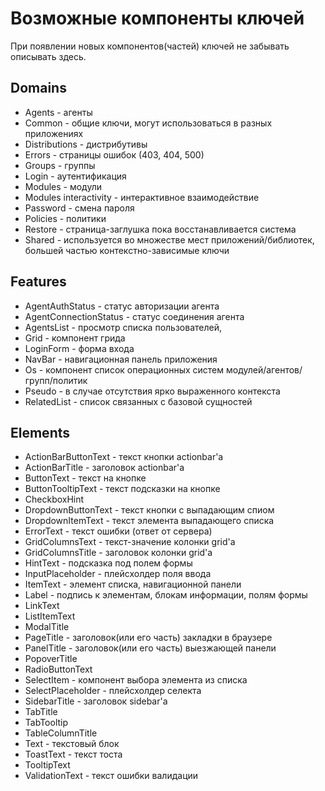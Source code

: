 # Возможные компоненты ключей

При появлении новых компонентов(частей) ключей не забывать описывать здесь.

## Domains

* Agents - агенты
* Common - общие ключи, могут использоваться в разных приложениях
* Distributions - дистрибутивы
* Errors - страницы ошибок (403, 404, 500)
* Groups - группы
* Login - аутентификация
* Modules - модули
* Modules interactivity - интерактивное взаимодействие
* Password - смена пароля
* Policies - политики
* Restore - страница-заглушка пока восстанавливается система
* Shared - используется во множестве мест приложений/библиотек, большей частью контекстно-зависимые ключи

## Features

* AgentAuthStatus - статус авторизации агента
* AgentConnectionStatus - статус соединения агента
* AgentsList - просмотр списка пользователей,
* Grid - компонент грида
* LoginForm - форма входа
* NavBar - навигационная панель приложения
* Os - компонент список операционных систем модулей/агентов/групп/политик
* Pseudo - в случае отсутствия ярко выраженного контекста
* RelatedList - список связанных с базовой сущностей

## Elements

* ActionBarButtonText - текст кнопки actionbar'а
* ActionBarTitle - заголовок actionbar'а
* ButtonText - текст на кнопке
* ButtonTooltipText - текст подсказки на кнопке
* CheckboxHint
* DropdownButtonText - текст кнопки с выпадающим спиом
* DropdownItemText - текст элемента выпадающего списка
* ErrorText - текст ошибки (ответ от сервера)
* GridColumnsText - текст-значение колонки grid'а
* GridColumnsTitle - заголовок колонки grid'а
* HintText - подсказка под полем формы
* InputPlaceholder - плейсхолдер поля ввода
* ItemText - элемент списка, навигационной панели
* Label - подпись к элементам, блокам информации, полям формы
* LinkText
* ListItemText
* ModalTitle
* PageTitle - заголовок(или его часть) закладки в браузере
* PanelTitle - заголовок(или его часть) выезжающей панели
* PopoverTitle
* RadioButtonText
* SelectItem - компонент выбора элемента из списка
* SelectPlaceholder - плейсхолдер селекта
* SidebarTitle - заголовок sidebar'а
* TabTitle
* TabTooltip
* TableColumnTitle
* Text - текстовый блок
* ToastText - текст тоста
* TooltipText
* ValidationText - текст ошибки валидации
